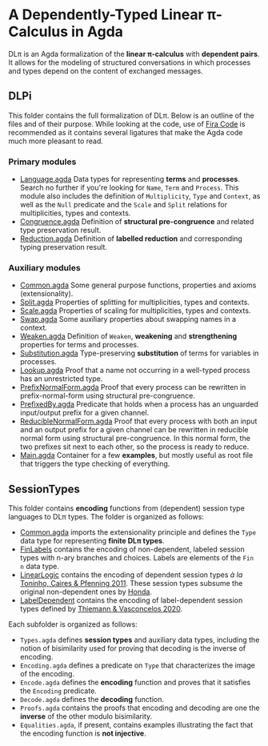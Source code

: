 # A Dependently-Typed Linear π-Calculus in Agda

DLπ is an Agda formalization of the **linear π-calculus** with
**dependent pairs**. It allows for the modeling of structured
conversations in which processes and types depend on the content of
exchanged messages.

## DLPi

This folder contains the full formalization of DLπ. Below is an
outline of the files and of their purpose. While looking at the
code, use of [Fira Code](https://github.com/tonsky/FiraCode) is
recommended as it contains several ligatures that make the Agda code
much more pleasant to read.

### Primary modules

* [Language.agda](DLPi/Language.agda) Data types for representing
  **terms** and **processes**. Search no further if you're looking
  for `Name`, `Term` and `Process`. This module also includes the
  definition of `Multiplicity`, `Type` and `Context`, as well as the
  `Null` predicate and the `Scale` and `Split` relations for
  multiplicities, types and contexts.
* [Congruence.agda](DLPi/Congruence.agda) Definition of **structural
  pre-congruence** and related type preservation result.
* [Reduction.agda](DLPi/Reduction.agda) Definition of **labelled
  reduction** and corresponding typing preservation result.

### Auxiliary modules

* [Common.agda](DLPi/Common.agda) Some general purpose functions,
  properties and axioms (extensionality).
* [Split.agda](DLPi/Split.agda) Properties of splitting for
  multiplicities, types and contexts.
* [Scale.agda](DLPi/Scale.agda) Properties of scaling for
  multiplicities, types and contexts.
* [Swap.agda](DLPi/Swap.agda) Some auxiliary properties about
  swapping names in a context.
* [Weaken.agda](DLPi/Weaken.agda) Definition of `Weaken`,
  **weakening** and **strengthening** properties for terms and
  processes.
* [Substitution.agda](DLPi/Substitution.agda) Type-preserving
  **substitution** of terms for variables in processes.
* [Lookup.agda](DLPi/Lookup.agda) Proof that a name not occurring in
  a well-typed process has an unrestricted type.
* [PrefixNormalForm.agda](DLPi/PrefixNormalForm.agda) Proof that
  every process can be rewritten in prefix-normal-form using
  structural pre-congruence.
* [PrefixedBy.agda](DLPi/PrefixedBy.agda) Predicate that holds when
  a process has an unguarded input/output prefix for a given channel.
* [ReducibleNormalForm.agda](DLPi/ReducibleNormalForm.agda) Proof
  that every process with both an input and an output prefix for a
  given channel can be rewritten in reducible normal form using
  structural pre-congruence. In this normal form, the two prefixes
  sit next to each other, so the process is ready to reduce.
* [Main.agda](DLPi/Main.agda) Container for a few **examples**, but
  mostly useful as root file that triggers the type checking of
  everything.

## SessionTypes

This folder contains **encoding** functions from (dependent) session
type languages to DLπ types. The folder is organized as follows:

* [Common.agda](SessionTypes/Common.agda) imports the extensionality
  principle and defines the `Type` data type for representing
  **finite DLπ types**.
* [FinLabels](SessionTypes/FinLabels) contains the encoding of
  non-dependent, labeled session types with n-ary branches and
  choices. Labels are elements of the `Fin n` data type.
* [LinearLogic](SessionTypes/LinearLogic) contains the encoding of
  dependent session types *à la* [Toninho, Caires & Pfenning
  2011](https://doi.org/10.1145/2003476.2003499). These session
  types subsume the original non-dependent ones by
  [Honda](https://doi.org/10.1007/3-540-57208-2_35).
* [LabelDependent](SessionTypes/LabelDependent) contains the
  encoding of label-dependent session types defined by [Thiemann &
  Vasconcelos 2020](https://doi.org/10.1145/3371135).

Each subfolder is organized as follows:

* `Types.agda` defines **session types** and auxiliary data types,
  including the notion of bisimilarity used for proving that
  decoding is the inverse of encoding.
* `Encoding.agda` defines a predicate on `Type` that characterizes
  the image of the encoding.
* `Encode.agda` defines the **encoding** function and proves that it
  satisfies the `Encoding` predicate.
* `Decode.agda` defines the **decoding** function.
* `Proofs.agda` contains the proofs that encoding and decoding are
  one the **inverse** of the other modulo bisimilarity.
* `Equalities.agda`, if present, contains examples illustrating
  the fact that the encoding function is **not injective**.
